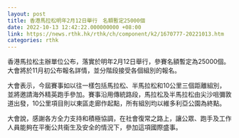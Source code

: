 ```yaml
---
layout: post
title: 香港馬拉松明年2月12日舉行　名額暫定25000個
date: 2022-10-13 12:42:22.000000000 +08:00
link: https://news.rthk.hk/rthk/ch/component/k2/1670777-20221013.htm
categories: rthk
---
```


香港馬拉松主辦單位公布，落實於明年2月12日舉行，參賽名額暫定為25000個。大會將於11月初公布報名詳情，並分階段接受各個組別的報名。

大會表示，今屆賽事如以往一樣包括馬拉松、半馬拉松和10公里三個距離組別，並將邀請海外精英跑手參加。賽事沿用傳統路段，馬拉松及半馬拉松由尖沙咀彌敦道出發，10公里項目則以東區走廊作起點，所有組別均以維多利亞公園為終點。

大會說，感謝各方全力支持和積極協調，在社會復常之路上，讓公眾、跑手及工作人員能夠在平衡公共衞生及安全的情況下，參加這項國際盛事。
